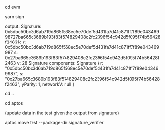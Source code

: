cd evm

yarn sign

output:
Signature: 0x5dbc50bc3d6ab719d865f568ec5e70def5d431fa7d41c871ff7f89e04346998727ba665c3689b193f83f574829408c2fc2396f54c942d5f095f74b56428f24631c
r: 0x5dbc50bc3d6ab719d865f568ec5e70def5d431fa7d41c871ff7f89e043469987
s: 0x27ba665c3689b193f83f574829408c2fc2396f54c942d5f095f74b56428f2463
v: 28
Signature components: Signature { r: "0x5dbc50bc3d6ab719d865f568ec5e70def5d431fa7d41c871ff7f89e043469987", s: "0x27ba665c3689b193f83f574829408c2fc2396f54c942d5f095f74b56428f2463", yParity: 1, networkV: null }

cd ..

cd aptos

(update data in the test given the output from signature)

aptos move test --package-dir signature_verifier
